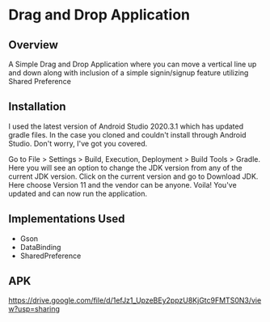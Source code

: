 # Drag and Drop Application

## Overview
A Simple Drag and Drop Application where you can move a vertical line up and down along with inclusion of a simple signin/signup feature utilizing Shared Preference

## Installation 
I used the latest version of Android Studio 2020.3.1 which has updated gradle files. In the case you cloned and couldn't install through Android Studio. Don't worry, I've got you covered. 

Go to File > Settings > Build, Execution, Deployment > Build Tools > Gradle. Here you will see an option to change the JDK version from any of the current JDK version. Click on the current version and go to Download JDK. Here choose Version 11 and the vendor can be anyone. Voila! You've updated and can now run the application.

## Implementations Used
- Gson
- DataBinding
- SharedPreference

## APK
https://drive.google.com/file/d/1efJz1_UpzeBEy2ppzU8KjGtc9FMTS0N3/view?usp=sharing
